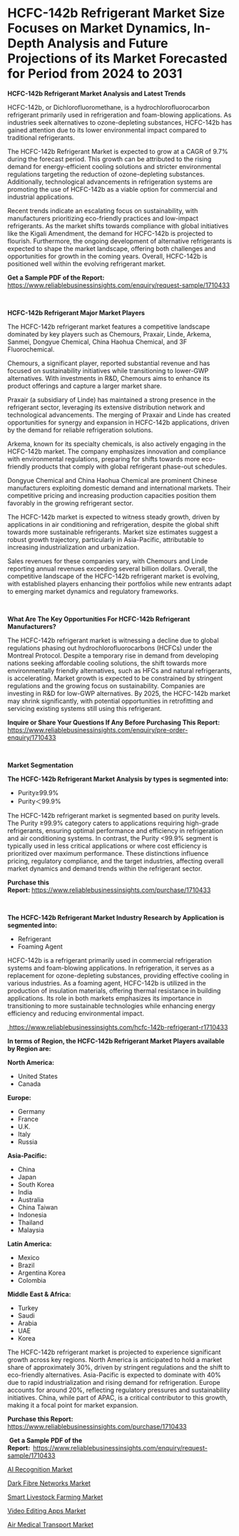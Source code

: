 <p><h1>HCFC-142b Refrigerant Market Size Focuses on Market Dynamics, In-Depth Analysis and Future Projections of its Market Forecasted for Period from 2024 to 2031</h1></p><p><strong>HCFC-142b Refrigerant Market Analysis and Latest Trends</strong></p>
<p><p>HCFC-142b, or Dichlorofluoromethane, is a hydrochlorofluorocarbon refrigerant primarily used in refrigeration and foam-blowing applications. As industries seek alternatives to ozone-depleting substances, HCFC-142b has gained attention due to its lower environmental impact compared to traditional refrigerants. </p><p>The HCFC-142b Refrigerant Market is expected to grow at a CAGR of 9.7% during the forecast period. This growth can be attributed to the rising demand for energy-efficient cooling solutions and stricter environmental regulations targeting the reduction of ozone-depleting substances. Additionally, technological advancements in refrigeration systems are promoting the use of HCFC-142b as a viable option for commercial and industrial applications.</p><p>Recent trends indicate an escalating focus on sustainability, with manufacturers prioritizing eco-friendly practices and low-impact refrigerants. As the market shifts towards compliance with global initiatives like the Kigali Amendment, the demand for HCFC-142b is projected to flourish. Furthermore, the ongoing development of alternative refrigerants is expected to shape the market landscape, offering both challenges and opportunities for growth in the coming years. Overall, HCFC-142b is positioned well within the evolving refrigerant market.</p></p>
<p><strong>Get a Sample PDF of the Report:&nbsp;</strong> <a href="https://www.reliablebusinessinsights.com/enquiry/request-sample/1710433?utm_campaign=1611&utm_medium=2&utm_source=Github&utm_content=ia&utm_term=22102024&utm_id=hcfc-142b-refrigerant">https://www.reliablebusinessinsights.com/enquiry/request-sample/1710433</a></p>
<p>&nbsp;</p>
<p><strong>HCFC-142b Refrigerant Major Market Players</strong></p>
<p><p>The HCFC-142b refrigerant market features a competitive landscape dominated by key players such as Chemours, Praxair, Linde, Arkema, Sanmei, Dongyue Chemical, China Haohua Chemical, and 3F Fluorochemical. </p><p>Chemours, a significant player, reported substantial revenue and has focused on sustainability initiatives while transitioning to lower-GWP alternatives. With investments in R&D, Chemours aims to enhance its product offerings and capture a larger market share.</p><p>Praxair (a subsidiary of Linde) has maintained a strong presence in the refrigerant sector, leveraging its extensive distribution network and technological advancements. The merging of Praxair and Linde has created opportunities for synergy and expansion in HCFC-142b applications, driven by the demand for reliable refrigeration solutions.</p><p>Arkema, known for its specialty chemicals, is also actively engaging in the HCFC-142b market. The company emphasizes innovation and compliance with environmental regulations, preparing for shifts towards more eco-friendly products that comply with global refrigerant phase-out schedules.</p><p>Dongyue Chemical and China Haohua Chemical are prominent Chinese manufacturers exploiting domestic demand and international markets. Their competitive pricing and increasing production capacities position them favorably in the growing refrigerant sector.</p><p>The HCFC-142b market is expected to witness steady growth, driven by applications in air conditioning and refrigeration, despite the global shift towards more sustainable refrigerants. Market size estimates suggest a robust growth trajectory, particularly in Asia-Pacific, attributable to increasing industrialization and urbanization.</p><p>Sales revenues for these companies vary, with Chemours and Linde reporting annual revenues exceeding several billion dollars. Overall, the competitive landscape of the HCFC-142b refrigerant market is evolving, with established players enhancing their portfolios while new entrants adapt to emerging market dynamics and regulatory frameworks.</p></p>
<p>&nbsp;</p>
<p><strong>What Are The Key Opportunities For HCFC-142b Refrigerant Manufacturers?</strong></p>
<p><p>The HCFC-142b refrigerant market is witnessing a decline due to global regulations phasing out hydrochlorofluorocarbons (HCFCs) under the Montreal Protocol. Despite a temporary rise in demand from developing nations seeking affordable cooling solutions, the shift towards more environmentally friendly alternatives, such as HFCs and natural refrigerants, is accelerating. Market growth is expected to be constrained by stringent regulations and the growing focus on sustainability. Companies are investing in R&D for low-GWP alternatives. By 2025, the HCFC-142b market may shrink significantly, with potential opportunities in retrofitting and servicing existing systems still using this refrigerant.</p></p>
<p><strong>Inquire or Share Your Questions If Any Before Purchasing This Report:</strong> <a href="https://www.reliablebusinessinsights.com/enquiry/pre-order-enquiry/1710433?utm_campaign=1611&utm_medium=2&utm_source=Github&utm_content=ia&utm_term=22102024&utm_id=hcfc-142b-refrigerant">https://www.reliablebusinessinsights.com/enquiry/pre-order-enquiry/1710433</a></p>
<p>&nbsp;</p>
<p><strong>Market Segmentation</strong></p>
<p><strong>The HCFC-142b Refrigerant Market Analysis by types is segmented into:</strong></p>
<p><ul><li>Purity≥99.9%</li><li>Purity＜99.9%</li></ul></p>
<p><p>The HCFC-142b refrigerant market is segmented based on purity levels. The Purity ≥99.9% category caters to applications requiring high-grade refrigerants, ensuring optimal performance and efficiency in refrigeration and air conditioning systems. In contrast, the Purity <99.9% segment is typically used in less critical applications or where cost efficiency is prioritized over maximum performance. These distinctions influence pricing, regulatory compliance, and the target industries, affecting overall market dynamics and demand trends within the refrigerant sector.</p></p>
<p><strong>Purchase this Report:&nbsp;</strong><a href="https://www.reliablebusinessinsights.com/purchase/1710433?utm_campaign=1611&utm_medium=2&utm_source=Github&utm_content=ia&utm_term=22102024&utm_id=hcfc-142b-refrigerant">https://www.reliablebusinessinsights.com/purchase/1710433</a></p>
<p>&nbsp;</p>
<p><strong>The HCFC-142b Refrigerant Market Industry Research by Application is segmented into:</strong></p>
<p><ul><li>Refrigerant</li><li>Foaming Agent</li></ul></p>
<p><p>HCFC-142b is a refrigerant primarily used in commercial refrigeration systems and foam-blowing applications. In refrigeration, it serves as a replacement for ozone-depleting substances, providing effective cooling in various industries. As a foaming agent, HCFC-142b is utilized in the production of insulation materials, offering thermal resistance in building applications. Its role in both markets emphasizes its importance in transitioning to more sustainable technologies while enhancing energy efficiency and reducing environmental impact.</p></p>
<p><a href="https://www.reliablebusinessinsights.com/hcfc-142b-refrigerant-r1710433?utm_campaign=1611&utm_medium=2&utm_source=Github&utm_content=ia&utm_term=22102024&utm_id=hcfc-142b-refrigerant">&nbsp;https://www.reliablebusinessinsights.com/hcfc-142b-refrigerant-r1710433</a></p>
<p><strong>In terms of Region, the HCFC-142b Refrigerant Market Players available by Region are:</strong></p>
<p>
    <p> <strong> North America: </strong>
        <ul>
            <li>United States</li>
            <li>Canada</li>
        </ul>
        </p> 
    <p> <strong> Europe: </strong>
        <ul>
            <li>Germany</li>
            <li>France</li>
            <li>U.K.</li>
            <li>Italy</li>
            <li>Russia</li>
        </ul>
        </p> 
    <p> <strong> Asia-Pacific: </strong>
        <ul>
            <li>China</li>
            <li>Japan</li>
            <li>South Korea</li>
            <li>India</li>
            <li>Australia</li>
            <li>China Taiwan</li>
            <li>Indonesia</li>
            <li>Thailand</li>
            <li>Malaysia</li>
        </ul>
        </p> 
    <p> <strong> Latin America: </strong>
        <ul>
            <li>Mexico</li>
            <li>Brazil</li>
            <li>Argentina Korea</li>
            <li>Colombia</li>
        </ul>
        </p> 
    <p> <strong> Middle East & Africa: </strong>
        <ul>
            <li>Turkey</li>
            <li>Saudi</li>
            <li>Arabia</li>
            <li>UAE</li>
            <li>Korea</li>
        </ul>
    </p>
    </p>
<p><p>The HCFC-142b refrigerant market is projected to experience significant growth across key regions. North America is anticipated to hold a market share of approximately 30%, driven by stringent regulations and the shift to eco-friendly alternatives. Asia-Pacific is expected to dominate with 40% due to rapid industrialization and rising demand for refrigeration. Europe accounts for around 20%, reflecting regulatory pressures and sustainability initiatives. China, while part of APAC, is a critical contributor to this growth, making it a focal point for market expansion.</p></p>
<p><strong>Purchase this Report: </strong><a href="https://www.reliablebusinessinsights.com/purchase/1710433?utm_campaign=1611&utm_medium=2&utm_source=Github&utm_content=ia&utm_term=22102024&utm_id=hcfc-142b-refrigerant">https://www.reliablebusinessinsights.com/purchase/1710433</a></p>
<p>&nbsp;<strong>Get a Sample PDF of the Report:&nbsp;&nbsp;</strong><a href="https://www.reliablebusinessinsights.com/enquiry/request-sample/1710433?utm_campaign=1611&utm_medium=2&utm_source=Github&utm_content=ia&utm_term=22102024&utm_id=hcfc-142b-refrigerant">https://www.reliablebusinessinsights.com/enquiry/request-sample/1710433</a></p>
<p><strong></strong></p>
<p><p><a href="https://www.linkedin.com/pulse/ai-recognition-revenue-growth-report-2024-2031-researchinfluence-4vlae?utm_campaign=1611&utm_medium=2&utm_source=Github&utm_content=ia&utm_term=22102024&utm_id=hcfc-142b-refrigerant">AI Recognition Market</a></p><p><a href="https://www.linkedin.com/pulse/market-forecasting-change-global-dark-fibre-networks-j6y5e?utm_campaign=1611&utm_medium=2&utm_source=Github&utm_content=ia&utm_term=22102024&utm_id=hcfc-142b-refrigerant">Dark Fibre Networks Market</a></p><p><a href="https://www.linkedin.com/pulse/smart-livestock-farming-market-industry-landscape-growth-wkase?utm_campaign=1611&utm_medium=2&utm_source=Github&utm_content=ia&utm_term=22102024&utm_id=hcfc-142b-refrigerant">Smart Livestock Farming Market</a></p><p><a href="https://www.linkedin.com/pulse/video-editing-apps-industry-forecast-market-shifts-strategic-hbzue?utm_campaign=1611&utm_medium=2&utm_source=Github&utm_content=ia&utm_term=22102024&utm_id=hcfc-142b-refrigerant">Video Editing Apps Market</a></p><p><a href="https://www.linkedin.com/pulse/in-depth-air-medical-transport-market-review-size-share-spubc?utm_campaign=1611&utm_medium=2&utm_source=Github&utm_content=ia&utm_term=22102024&utm_id=hcfc-142b-refrigerant">Air Medical Transport Market</a></p></p>